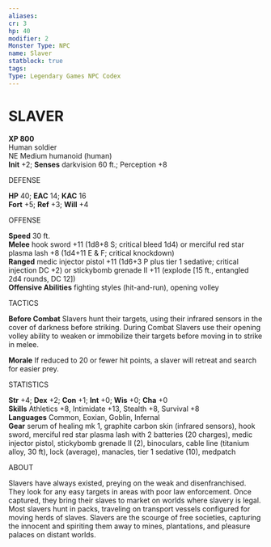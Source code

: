 ```yaml
---
aliases: 
cr: 3
hp: 40
modifier: 2
Monster Type: NPC
name: Slaver
statblock: true
tags: 
Type: Legendary Games NPC Codex
---
```

# SLAVER
**XP 800**  
Human soldier  
NE Medium humanoid (human)  
**Init** +2; **Senses** darkvision 60 ft.; Perception +8

DEFENSE

**HP** 40; **EAC** 14; **KAC** 16  
**Fort** +5; **Ref** +3; **Will** +4

OFFENSE

**Speed** 30 ft.  
**Melee** hook sword +11 (1d8+8 S; critical bleed 1d4) or merciful red star plasma lash +8 (1d4+11 E & F; critical knockdown)  
**Ranged** medic injector pistol +11 (1d6+3 P plus tier 1 sedative; critical injection DC +2) or stickybomb grenade II +11 (explode \[15 ft., entangled 2d4 rounds, DC 12\])  
**Offensive Abilities** fighting styles (hit-and-run), opening volley

TACTICS

**Before Combat** Slavers hunt their targets, using their infrared sensors in the cover of darkness before striking. During Combat Slavers use their opening volley ability to weaken or immobilize their targets before moving in to strike in melee.

**Morale** If reduced to 20 or fewer hit points, a slaver will retreat and search for easier prey.

STATISTICS

**Str** +4; **Dex** +2; **Con** +1; **Int** +0; **Wis** +0; **Cha** +0  
**Skills** Athletics +8, Intimidate +13, Stealth +8, Survival +8  
**Languages** Common, Eoxian, Goblin, Infernal  
**Gear** serum of healing mk 1, graphite carbon skin (infrared sensors), hook sword, merciful red star plasma lash with 2 batteries (20 charges), medic injector pistol, stickybomb grenade II (2), binoculars, cable line (titanium alloy, 30 ft), lock (average), manacles, tier 1 sedative (10), medpatch

ABOUT

Slavers have always existed, preying on the weak and disenfranchised. They look for any easy targets in areas with poor law enforcement. Once captured, they bring their slaves to market on worlds where slavery is legal. Most slavers hunt in packs, traveling on transport vessels configured for moving herds of slaves. Slavers are the scourge of free societies, capturing the innocent and spiriting them away to mines, plantations, and pleasure palaces on distant worlds.
